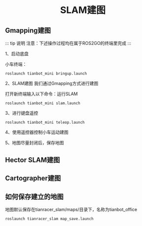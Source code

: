 <p style="font-size:30px ; font-weight:bolder; text-align:center">SLAM建图</p>

## Gmapping建图

::: tip 说明
注意：下述操作过程均在属于ROS2GO的终端里完成
:::

1、启动底盘

小车终端：

```shell
roslaunch tianbot_mini bringup.launch
```

2、SLAM建图
我们通过Gmapping方式进行建图

打开新终端输入以下命令：运行SLAM

```shell
roslaunch tianbot_mini slam.launch
```

3、进行键盘遥控

```shell
roslaunch tianbot_mini teleop.launch
```

4、使用遥控器控制小车运动建图

5、地图尽量封闭后，保存地图

## Hector SLAM建图


## Cartographer建图


## 如何保存建立的地图

地图默认保存在tianracer_slam/maps/目录下，名称为tianbot_office

```shell
roslaunch tianracer_slam map_save.launch
```